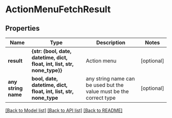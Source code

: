 # ActionMenuFetchResult


## Properties
Name | Type | Description | Notes
------------ | ------------- | ------------- | -------------
**result** | **{str: (bool, date, datetime, dict, float, int, list, str, none_type)}** | Action menu | [optional] 
**any string name** | **bool, date, datetime, dict, float, int, list, str, none_type** | any string name can be used but the value must be the correct type | [optional]

[[Back to Model list]](../README.md#documentation-for-models) [[Back to API list]](../README.md#documentation-for-api-endpoints) [[Back to README]](../README.md)



